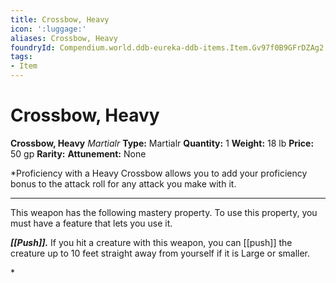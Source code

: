```yaml
---
title: Crossbow, Heavy
icon: ':luggage:'
aliases: Crossbow, Heavy
foundryId: Compendium.world.ddb-eureka-ddb-items.Item.Gv97f0B9GFrDZAg2
tags:
- Item
---
```


# Crossbow, Heavy

**Crossbow, Heavy**
_Martialr_
**Type:** Martialr
**Quantity:** 1
**Weight:** 18 lb
**Price:** 50 gp
**Rarity:** 
**Attunement:** None

*Proficiency with a Heavy Crossbow allows you to add your proficiency bonus to the attack roll for any attack you make with it.
<div class="mastery-container"><hr />
<p>This weapon has the following mastery property. To use this property, you must have a feature that lets you use it.

***[[Push]].*** If you hit a creature with this weapon, you can [[push]] the creature up to 10 feet straight away from yourself if it is Large or smaller.</p>*